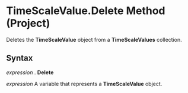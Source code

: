 
# TimeScaleValue.Delete Method (Project)

Deletes the  **TimeScaleValue** object from a **TimeScaleValues** collection.


## Syntax

 _expression_ . **Delete**

 _expression_ A variable that represents a **TimeScaleValue** object.

